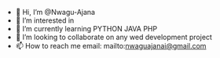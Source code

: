 - 👋 Hi, I’m @Nwagu-Ajana
- 👀 I’m interested in 
- 🌱 I’m currently learning PYTHON JAVA PHP
- 💞️ I’m looking to collaborate on any wed development project
- 📫 How to reach me email: mailto:nwaguajanai@gmail.com

<!---
Nwagu-Ajana/Nwagu-Ajana is a ✨ special ✨ repository because its `README.md` (this file) appears on your GitHub profile.
You can click the Preview link to take a look at your changes.
--->
